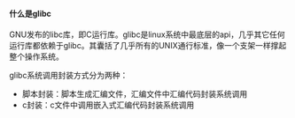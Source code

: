 #### 什么是glibc

GNU发布的libc库，即C运行库。glibc是linux系统中最底层的api，几乎其它任何运行库都依赖于glibc。其囊括了几乎所有的UNIX通行标准，像一个支架一样撑起整个操作系统。

glibc系统调用封装方式分为两种：

- 脚本封装：脚本生成汇编文件，汇编文件中汇编代码封装系统调用
- c封装：c文件中调用嵌入式汇编代码封装系统调用

